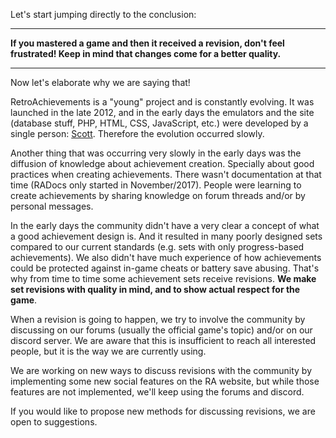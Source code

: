 Let's start jumping directly to the conclusion:

---

**If you mastered a game and then it received a revision, don't feel frustrated! Keep in mind that changes come for a better quality.**

---

Now let's elaborate why we are saying that!

RetroAchievements is a "young" project and is constantly evolving. It was launched in the late 2012, and in the early days the emulators and the site (database stuff, PHP, HTML, CSS, JavaScript, etc.) were developed by a single person: [Scott](https://retroachievements.org/User/Scott). Therefore the evolution occurred slowly.

Another thing that was occurring very slowly in the early days was the diffusion of knowledge about achievement creation. Specially about good practices when creating achievements. There wasn't documentation at that time (RADocs only started in November/2017). People were learning to create achievements by sharing knowledge on forum threads and/or by personal messages.

In the early days the community didn't have a very clear a concept of what a good achievement design is. And it resulted in many poorly designed sets compared to our current standards (e.g. sets with only progress-based achievements). We also didn't have much experience of how achievements could be protected against in-game cheats or battery save abusing. That's why from time to time some achievement sets receive revisions. **We make set revisions with quality in mind, and to show actual respect for the game**.

When a revision is going to happen, we try to involve the community by discussing on our forums (usually the official game's topic) and/or on our discord server. We are aware that this is insufficient to reach all interested people, but it is the way we are currently using.

We are working on new ways to discuss revisions with the community by implementing some new social features on the RA website, but while those features are not implemented, we'll keep using the forums and discord.

If you would like to propose new methods for discussing revisions, we are open to suggestions.
